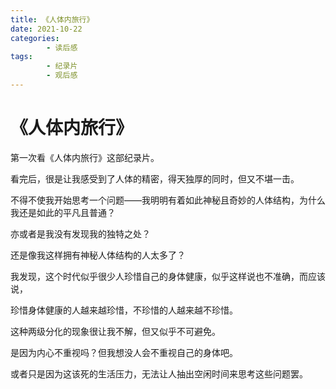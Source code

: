 ```yaml
---
title: 《人体内旅行》
date: 2021-10-22
categories:
        - 读后感
tags:
        - 纪录片
        - 观后感
---
```


# 《人体内旅行》

第一次看《人体内旅行》这部纪录片。

看完后，很是让我感受到了人体的精密，得天独厚的同时，但又不堪一击。

不得不使我开始思考一个问题——我明明有着如此神秘且奇妙的人体结构，为什么我还是如此的平凡且普通？

亦或者是我没有发现我的独特之处？

还是像我这样拥有神秘人体结构的人太多了？

我发现，这个时代似乎很少人珍惜自己的身体健康，似乎这样说也不准确，而应该说，

珍惜身体健康的人越来越珍惜，不珍惜的人越来越不珍惜。

这种两级分化的现象很让我不解，但又似乎不可避免。

是因为内心不重视吗？但我想没人会不重视自己的身体吧。

或者只是因为这该死的生活压力，无法让人抽出空闲时间来思考这些问题罢。
